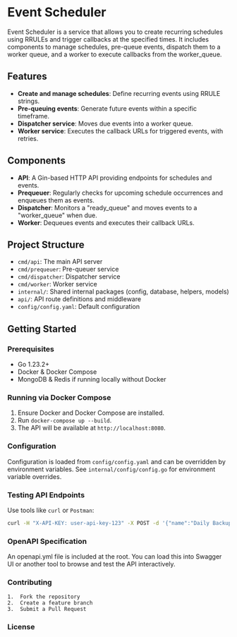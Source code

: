 # Event Scheduler

Event Scheduler is a service that allows you to create recurring schedules using RRULEs and trigger callbacks at the specified times. It includes components to manage schedules, pre-queue events, dispatch them to a worker queue, and a worker to execute callbacks from the worker_queue.

## Features

- **Create and manage schedules**: Define recurring events using RRULE strings.
- **Pre-queuing events**: Generate future events within a specific timeframe.
- **Dispatcher service**: Moves due events into a worker queue.
- **Worker service**: Executes the callback URLs for triggered events, with retries.

## Components

- **API**: A Gin-based HTTP API providing endpoints for schedules and events.
- **Prequeuer**: Regularly checks for upcoming schedule occurrences and enqueues them as events.
- **Dispatcher**: Monitors a "ready_queue" and moves events to a "worker_queue" when due.
- **Worker**: Dequeues events and executes their callback URLs.

## Project Structure

- `cmd/api`: The main API server
- `cmd/prequeuer`: Pre-queuer service
- `cmd/dispatcher`: Dispatcher service
- `cmd/worker`: Worker service
- `internal/`: Shared internal packages (config, database, helpers, models)
- `api/`: API route definitions and middleware
- `config/config.yaml`: Default configuration

## Getting Started

### Prerequisites
- Go 1.23.2+
- Docker & Docker Compose
- MongoDB & Redis if running locally without Docker

### Running via Docker Compose

1. Ensure Docker and Docker Compose are installed.
2. Run `docker-compose up --build`.
3. The API will be available at `http://localhost:8080`.

### Configuration
Configuration is loaded from `config/config.yaml` and can be overridden by environment variables. See `internal/config/config.go` for environment variable overrides.

### Testing API Endpoints
Use tools like `curl` or `Postman`:
```bash
curl -H "X-API-KEY: user-api-key-123" -X POST -d '{"name":"Daily Backup","rrule":"FREQ=DAILY;INTERVAL=1","callback_url":"https://example.com/callback"}' http://localhost:8080/api/schedules
```


### OpenAPI Specification
An openapi.yml file is included at the root. You can load this into Swagger UI or another tool to browse and test the API interactively.

### Contributing
	1.	Fork the repository
	2.	Create a feature branch
	3.	Submit a Pull Request

### License
